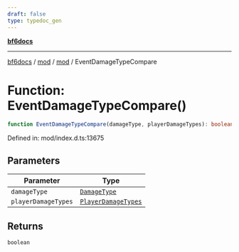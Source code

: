 ```yaml
---
draft: false
type: typedoc_gen
---
```


[**bf6docs**](../../../_index.md)

***

[bf6docs](../../../_index.md) / [mod](../../_index.md) / [mod](../_index.md) / EventDamageTypeCompare

# Function: EventDamageTypeCompare()

```ts
function EventDamageTypeCompare(damageType, playerDamageTypes): boolean;
```

Defined in: mod/index.d.ts:13675

## Parameters

| Parameter | Type |
| ------ | ------ |
| `damageType` | [`DamageType`](../DamageType/_index.md) |
| `playerDamageTypes` | [`PlayerDamageTypes`](../PlayerDamageTypes/_index.md) |

## Returns

`boolean`

